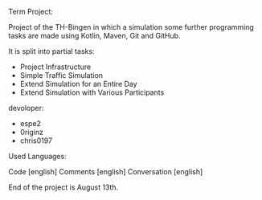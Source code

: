 Term Project:

Project of the TH-Bingen in which a simulation some further programming tasks are made using 
Kotlin, Maven, Git and GitHub.


It is split into partial tasks:

- Project Infrastructure
- Simple Traffic Simulation
- Extend Simulation for an Entire Day
- Extend Simulation with Various Participants

devoloper:

- espe2
- 0riginz
- chris0197

Used Languages:

Code [english]
Comments [english]
Conversation [english]



End of the project is August 13th.
